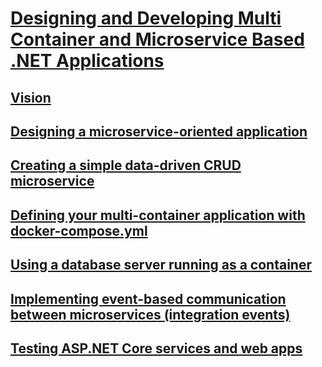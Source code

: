 # [Designing and Developing Multi Container and Microservice Based .NET Applications](index.md)
## [Vision](vision.md)
## [Designing a microservice-oriented application](designing-a-microservice-oriented-application.md)
## [Creating a simple data-driven CRUD microservice](creating-a-simple-data-driven-crud-microservice.md)
## [Defining your multi-container application with docker-compose.yml ](defining-your-multi-container-application-with-docker-composeyml-.md)
## [Using a database server running as a container](using-a-database-server-running-as-a-container.md)
## [Implementing event-based communication between microservices (integration events)](implementing-event-based-communication-between-microservices-(integration-events).md)
## [Testing ASP.NET Core services and web apps](testing-aspnet-core-services-and-web-apps.md)
